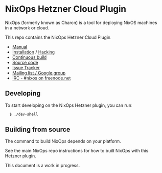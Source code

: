 # NixOps Hetzner Cloud Plugin

NixOps (formerly known as Charon) is a tool for deploying NixOS
machines in a network or cloud.

This repo contains the NixOps Hetzner Cloud Plugin.

* [Manual](https://nixos.org/nixops/manual/)
* [Installation](https://nixos.org/nixops/manual/#chap-installation) / [Hacking](https://nixos.org/nixops/manual/#chap-hacking)
* [Continuous build](http://hydra.nixos.org/jobset/nixops/master#tabs-jobs)
* [Source code](https://github.com/NixOS/nixops)
* [Issue Tracker](https://github.com/NixOS/nixops/issues)
* [Mailing list / Google group](https://groups.google.com/forum/#!forum/nixops-users)
* [IRC - #nixos on freenode.net](irc://irc.freenode.net/#nixos)

## Developing

To start developing on the NixOps Hetzner plugin, you can run:

```bash
  $ ./dev-shell
```

## Building from source

The command to build NixOps depends on your platform.

See the main NixOps repo instructions for how to built NixOps
with this Hetzner plugin.

This document is a work in progress.
